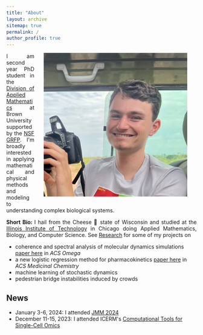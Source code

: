 ```yaml
---
title: "About"
layout: archive
sitemap: true
permalink: /
author_profile: true
---
```


<img src="/assets/images/stanley_big.jpeg" width="380px" alt="Stanley Nicholson" align="right" style="display:block;margin-bottom:25px;margin-left:auto;margin-right:auto;padding-left: 25px;padding-right: 25px;" z-index="1" />
<p style="text-align: justify">
I am second year PhD student in the <a href="https://appliedmath.brown.edu/">Division of Applied Mathematics</a>  at Brown University supported by the <a href="https://www.nsfgrfp.org/">NSF GRFP</a>.
I'm broadly interested in applying mathematical and physical methods and modeling to understanding complex biological systems.
</p>

<!-- <span style="color:red">**Research:**</span> -->

<p style="text-align: justify">
<b> Short Bio: </b>I hail from the Cheese 🧀 state of Wisconsin and studied at the <a href="iit.edu">Illinois Institute of Technology</a> in Chicago doing Applied Mathematics, Biology, and Computer Science. See <a href="https://www.stanleynicholson.com/research/">Research</a> for some of my projects on</p>

- coherence and spectral analysis of molecular dynamics simulations <a href="https://pubs.acs.org/doi/10.1021/acsomega.3c00181">paper here</a> in *ACS Omega*
- a new logistic regression method for pharmacokinetics <a href="https://pubs.acs.org/doi/10.1021/acs.jmedchem.3c00107">paper here</a> in *ACS Medicinal Chemistry*
- machine learning of stochastic dynamics
- pedestrian bridge instabilities induced by crowds

## News
- January 3-6, 2024: I attended <a href="https://jointmathematicsmeetings.org/jmm">JMM 2024</a>
- December 11-15, 2023: I attended ICERM's <a href="https://icerm.brown.edu/topical_workshops/tw-23-ctsco/">Computational Tools for Single-Cell Omics</a>
